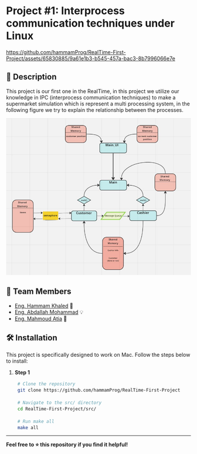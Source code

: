 # Project #1: Interprocess communication techniques under Linux



https://github.com/hammamProg/RealTime-First-Project/assets/65830885/9a61e1b3-b545-457a-bac3-8b7996066e7e



## 🚀 Description

This project is our first one in the RealTime, in this project we utilize our knowledge in IPC (interprocess communication techniques) to make a supermarket simulation which is represent a multi processing system, in the following figure we try to explain the relationship between the processes.  

![IPC system description](images/descriped_work.jpg)

## 👥 Team Members

- [Eng. Hammam Khaled](https://github.com/hammamProg) 🚀
- [Eng. Abdallah Mohammad](https://github.com/abdallahdaoud) 💡
- [Eng. Mahmoud Atia](https://github.com/mahmoud024) 🌟

## 🛠️ Installation

This project is specifically designed to work on Mac. Follow the steps below to install:

1. **Step 1**
   ```bash
    # Clone the repository
    git clone https://github.com/hammamProg/RealTime-First-Project

    # Navigate to the src/ directory
    cd RealTime-First-Project/src/

    # Run make all
    make all


---

**Feel free to ⭐️ this repository if you find it helpful!**
